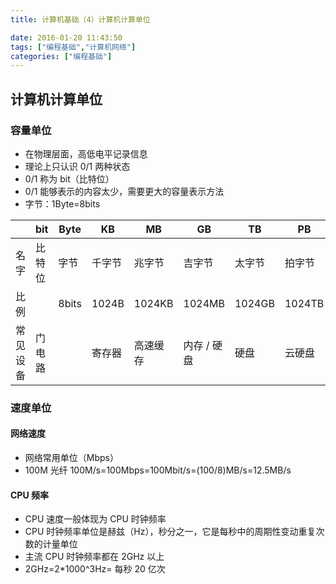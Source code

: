 ```yaml
---
title: 计算机基础（4）计算机计算单位

date: 2016-01-20 11:43:50
tags: ["编程基础","计算机网络"]
categories: ["编程基础"]
---
```


## 计算机计算单位

### 容量单位

- 在物理层面，高低电平记录信息
- 理论上只认识 0/1 两种状态
- 0/1 称为 bit（比特位）
- 0/1 能够表示的内容太少，需要更大的容量表示方法
- 字节：1Byte=8bits

|| bit|Byte|KB|MB|GB|TB|PB|EB|
|-|-|-|-|-|-|-|-|-|
|名字|比特位|字节|千字节|兆字节|吉字节|太字节|拍字节|艾字节|
|比例||8bits|1024B|1024KB|1024MB|1024GB|1024TB|1024EB|
|常见设备|门电路||寄存器|高速缓存|内存 / 硬盘|硬盘|云硬盘|数据仓库|

### 速度单位

#### 网络速度

- 网络常用单位（Mbps）
- 100M 光纤
100M/s=100Mbps=100Mbit/s=(100/8)MB/s=12.5MB/s

#### CPU 频率

- CPU 速度一般体现为 CPU 时钟频率
- CPU 时钟频率单位是赫兹（Hz），秒分之一，它是每秒中的周期性变动重复次数的计量单位
- 主流 CPU 时钟频率都在 2GHz 以上
- 2GHz=2*1000^3Hz= 每秒 20 亿次
